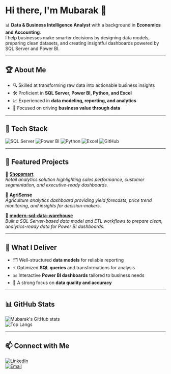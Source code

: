 # Hi there, I'm Mubarak 👋  

📊 **Data & Business Intelligence Analyst** with a background in **Economics and Accounting**.  
I help businesses make smarter decisions by designing data models, preparing clean datasets, and creating insightful dashboards powered by SQL Server and Power BI.  

---

## 🏆 About Me  
- 🔍 Skilled at transforming raw data into actionable business insights  
- 🛠 Proficient in **SQL Server, Power BI, Python, and Excel**  
- 📈 Experienced in **data modeling, reporting, and analytics**  
- 🎯 Focused on driving **business value through data**  

---

## 🔧 Tech Stack  

![SQL Server](https://img.shields.io/badge/SQL%20Server-CC2927?style=for-the-badge&logo=microsoft-sql-server&logoColor=white)
![Power BI](https://img.shields.io/badge/Power%20BI-F2C811?style=for-the-badge&logo=powerbi&logoColor=black)
![Python](https://img.shields.io/badge/Python-3776AB?style=for-the-badge&logo=python&logoColor=white)
![Excel](https://img.shields.io/badge/Excel-217346?style=for-the-badge&logo=microsoft-excel&logoColor=white)
![GitHub](https://img.shields.io/badge/GitHub-181717?style=for-the-badge&logo=github&logoColor=white)

---

## 📂 Featured Projects  

🔹 [**Shopsmart**](https://github.com/Ademola-1/shopsmart-sqlserver)  
*Retail analytics solution highlighting sales performance, customer segmentation, and executive-ready dashboards.*  

🔹 [**AgriSense**](https://github.com/Ademola-1/AgriSense_Project)  
*Agriculture analytics dashboard providing yield forecasts, price trend monitoring, and insights for decision-makers.*  

🔹 [**modern-sql-data-warehouse**](https://github.com/Ademola-1/modern-sql-data-warehouse)  
*Built a SQL Server-based data model and ETL workflows to prepare clean, analytics-ready data for Power BI dashboards.*  

---

## 🎯 What I Deliver  
- 🗂 Well-structured **data models** for reliable reporting  
- ⚡ Optimized **SQL queries** and transformations for analysis  
- 📊 Interactive **Power BI dashboards** tailored to business needs  
- 🔐 A strong focus on **data quality and accuracy**  

---

## 📊 GitHub Stats  

![Mubarak's GitHub stats](https://github-readme-stats-sigma-five.vercel.app/api?username=Ademola-1&show_icons=true&theme=tokyonight)  
![Top Langs](https://github-readme-stats-sigma-five.vercel.app/api/top-langs/?username=Ademola-1&layout=compact&theme=tokyonight)  


---

## 📫 Connect with Me  

[![LinkedIn](https://img.shields.io/badge/LinkedIn-0A66C2?style=for-the-badge&logo=linkedin&logoColor=white)](https://www.linkedin.com/in/mubarak-lawal/)  
[![Email](https://img.shields.io/badge/Email-D14836?style=for-the-badge&logo=gmail&logoColor=white)](mailto:lawalademola71@gmail.com)
